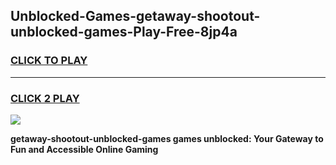 
## Unblocked-Games-getaway-shootout-unblocked-games-Play-Free-8jp4a
<h3>
<a href="https://premium76.site?title=getaway-shootout-unblocked-games&ref=18A1">CLICK TO PLAY</a></h3>
<hr>

<h3>
<a href="https://premium76.site?title=getaway-shootout-unblocked-games&ref=18A1">CLICK 2 PLAY</a>
  
</h3>

<a href="https://premium76.site?title=getaway-shootout-unblocked-games&ref=18A1"><img src="https://clearcache.store/games.png"></a>


**getaway-shootout-unblocked-games games unblocked: Your Gateway to Fun and Accessible Online Gaming**
